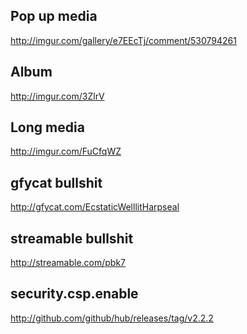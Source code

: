 Pop up media
------------
http://imgur.com/gallery/e7EEcTj/comment/530794261

Album
-----
http://imgur.com/3ZlrV

Long media
----------
http://imgur.com/FuCfqWZ

gfycat bullshit
---------------
http://gfycat.com/EcstaticWelllitHarpseal

streamable bullshit
-------------------
http://streamable.com/pbk7

security.csp.enable
-------------------
http://github.com/github/hub/releases/tag/v2.2.2
